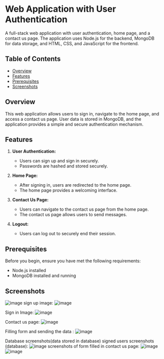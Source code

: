 # Web Application with User Authentication

A full-stack web application with user authentication, home page, and a contact us page. The application uses Node.js for the backend, MongoDB for data storage, and HTML, CSS, and JavaScript for the frontend.

## Table of Contents

- [Overview](#overview)
- [Features](#features)
- [Prerequisites](#prerequisites)
- [Screenshots](#screenshots)

## Overview

This web application allows users to sign in, navigate to the home page, and access a contact us page. User data is stored in MongoDB, and the application provides a simple and secure authentication mechanism.

## Features

1. **User Authentication:**
   - Users can sign up and sign in securely.
   - Passwords are hashed and stored securely.

2. **Home Page:**
   - After signing in, users are redirected to the home page.
   - The home page provides a welcoming interface.

3. **Contact Us Page:**
   - Users can navigate to the contact us page from the home page.
   - The contact us page allows users to send messages.

4. **Logout:**
   - Users can log out to securely end their session.

## Prerequisites

Before you begin, ensure you have met the following requirements:

- Node.js installed
- MongoDB installed and running

## Screenshots


![image](https://github.com/wtfpratyaksh/BikeDekho/blob/main/SS/aftersignup.png)
sign up image:
![image](https://github.com/wtfpratyaksh/BikeDekho/blob/main/SS/register%20page.png)

Sign in Image:
![image](https://github.com/wtfpratyaksh/BikeDekho/blob/main/SS/login.png)

Contact us page:
![image](https://github.com/wtfpratyaksh/BikeDekho/blob/main/SS/contact%20us%20page.png)

Filling form and sending the data :
![image](https://github.com/wtfpratyaksh/BikeDekho/blob/main/SS/contactusquery.png)

Database screenshots(data stored in database)
signed users screenshots (database):
![image](https://github.com/wtfpratyaksh/BikeDekho/blob/main/SS/backend2.png)
screenshots of form filled in contact us page:
![image](https://github.com/wtfpratyaksh/BikeDekho/blob/main/SS/backend2.png)
![image](https://drive.google.com/file/d/1C7_X8mCuMbFesZHTv0fQ0WvZcLUzxQGi/view?usp=drive_link)

